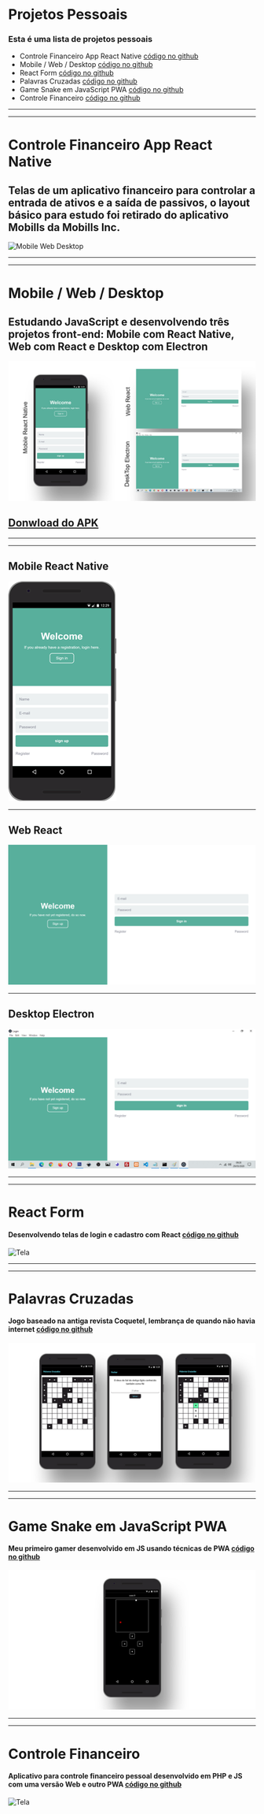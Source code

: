 # Projetos Pessoais
### Esta é uma lista de projetos pessoais
* Controle Financeiro App React Native [código no github](https://github.com/r-santtos/Aplicativo-Para-Controle-Financeiro-Pessoal)
* Mobile / Web / Desktop [código no github](https://github.com/r-santtos/Mobile-Web-Desktop)
* React Form [código no github](https://github.com/r-santtos/React-Form)
* Palavras Cruzadas [código no github](https://github.com/r-santtos/Palavras-Cruzadas)
* Game Snake em JavaScript PWA [código no github](https://github.com/r-santtos/Snake-PWA)
* Controle Financeiro [código no github](https://github.com/r-santtos/Controle-Financeiro)
******
******
# Controle Financeiro App React Native
## Telas de um aplicativo financeiro para controlar a entrada de ativos e a saída de passivos, o layout básico para estudo foi retirado do aplicativo Mobills da Mobills Inc.
![Mobile Web Desktop](https://github.com/r-santtos/Aplicativo-Para-Controle-Financeiro-Pessoal/blob/master/Financeiro.jpg?raw=true?raw=true "Mobile Web Desktop")
******
******
# Mobile / Web / Desktop
## Estudando JavaScript e desenvolvendo três projetos front-end: Mobile com React Native, Web com React e Desktop com Electron
![Mobile Web Desktop](https://github.com/r-santtos/Mobile-Web-Desktop/blob/master/screens/mobile-web-desktop.jpg?raw=true?raw=true "Mobile Web Desktop")

## [Donwload do APK](https://drive.google.com/file/d/1OSMPMeJRYgjpULdGXdn_14ndF33JFLVT/view?usp=sharing)
******
******
## Mobile React Native
![Mobile Web Desktop](https://github.com/r-santtos/Mobile-Web-Desktop/blob/master/screens/mobile.png?raw=true?raw=true "Mobile Web Desktop")
******
## Web React
![Mobile Web Desktop](https://github.com/r-santtos/Mobile-Web-Desktop/blob/master/screens/web.png?raw=true?raw=true "Mobile Web Desktop")
******
## Desktop Electron
![Mobile Web Desktop](https://github.com/r-santtos/Mobile-Web-Desktop/blob/master/screens/desk.png?raw=true?raw=true "Mobile Web Desktop")
******
******
# React Form
#### Desenvolvendo telas de login e cadastro com React [código no github](https://github.com/r-santtos/React-Form)
![Tela](https://github.com/r-santtos/React-Form/blob/master/Form/form.jpg?raw=true?raw=true "React-Form")
******
******
# Palavras Cruzadas
#### Jogo baseado na antiga revista Coquetel, lembrança de quando não havia internet [código no github](https://github.com/r-santtos/Palavras-Cruzadas)
![Tela](https://github.com/r-santtos/Palavras-Cruzadas/blob/master/palavras-cruzadas/palavras%20cruzadas.jpg?raw=true?raw=true "Hero")
******
******
# Game Snake em JavaScript PWA
#### Meu primeiro gamer desenvolvido em JS usando técnicas de PWA [código no github](https://github.com/r-santtos/Snake-PWA)
![Tela](https://github.com/r-santtos/Snake-PWA/blob/master/snake/snake.jpg?raw=true?raw=true "Hero")
******
******
# Controle Financeiro
#### Aplicativo para controle financeiro pessoal desenvolvido em PHP e JS com uma versão Web e outro PWA [código no github](https://github.com/r-santtos/Controle-Financeiro)
![Tela](https://github.com/r-santtos/Controle-Financeiro-/blob/master/acfinanceiro/Aplicativo%20Financeiro.jpg?raw=true?raw=true "Hero")
